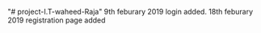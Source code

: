"# project-I.T-waheed-Raja" 
9th feburary 2019 login added.
18th feburary 2019 registration page added
